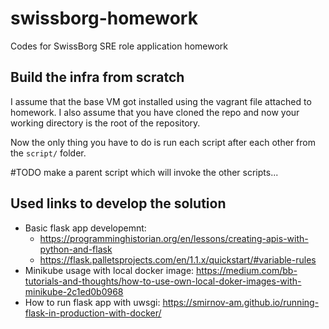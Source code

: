 # swissborg-homework
Codes for SwissBorg SRE role application homework

## Build the infra from scratch

I assume that the base VM got installed using the vagrant file attached to homework. I also assume that you have cloned the repo and now your working directory is the root of the repository.

Now the only thing you have to do is run each script after each other from the `script/` folder.

#TODO make a parent script which will invoke the other scripts...



## Used links to develop the solution
- Basic flask app developemnt:
  - https://programminghistorian.org/en/lessons/creating-apis-with-python-and-flask
  - https://flask.palletsprojects.com/en/1.1.x/quickstart/#variable-rules
- Minikube usage with local docker image: https://medium.com/bb-tutorials-and-thoughts/how-to-use-own-local-doker-images-with-minikube-2c1ed0b0968
- How to run flask app with uwsgi: https://smirnov-am.github.io/running-flask-in-production-with-docker/